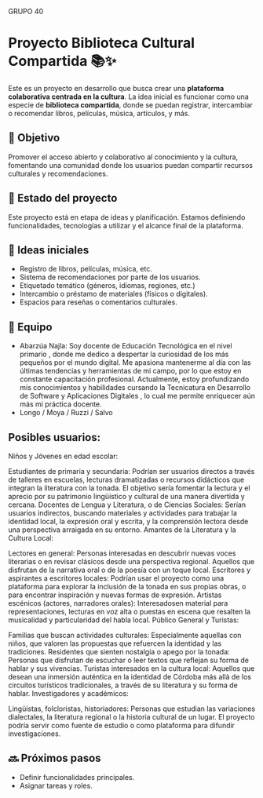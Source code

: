 GRUPO 40

# Proyecto Biblioteca Cultural Compartida 📚✨

Este es un proyecto en desarrollo que busca crear una **plataforma colaborativa centrada en la cultura**. La idea inicial es funcionar como una especie de **biblioteca compartida**, donde se puedan registrar, intercambiar o recomendar libros, películas, música, artículos, y más.

## 🎯 Objetivo

Promover el acceso abierto y colaborativo al conocimiento y la cultura, fomentando una comunidad donde los usuarios puedan compartir recursos culturales y recomendaciones.

## 🚧 Estado del proyecto

Este proyecto está en etapa de ideas y planificación. Estamos definiendo funcionalidades, tecnologías a utilizar y el alcance final de la plataforma.

## 🧠 Ideas iniciales

- Registro de libros, películas, música, etc.
- Sistema de recomendaciones por parte de los usuarios.
- Etiquetado temático (géneros, idiomas, regiones, etc.)
- Intercambio o préstamo de materiales (físicos o digitales).
- Espacios para reseñas o comentarios culturales.

## 👥 Equipo

- Abarzúa Najla: Soy docente de Educación Tecnológica en el nivel primario , donde me dedico a despertar la curiosidad de los más pequeños por el mundo digital. Me apasiona mantenerme al día con las últimas tendencias y herramientas de mi campo, por lo que estoy en constante capacitación profesional. Actualmente, estoy profundizando mis conocimientos y habilidades cursando la Tecnicatura en Desarrollo de Software y Aplicaciones Digitales , lo cual me permite enriquecer aún más mi práctica docente.
-  Longo / Moya / Ruzzi / Salvo

## Posibles usuarios:

Niños y Jóvenes en edad escolar:

Estudiantes de primaria y secundaria: Podrían ser usuarios directos a través de talleres en escuelas, lecturas dramatizadas o recursos didácticos que integran la literatura con la tonada. El objetivo sería fomentar la lectura y el aprecio por su patrimonio lingüístico y cultural de una manera divertida y cercana.
Docentes de Lengua y Literatura, o de Ciencias Sociales: Serían usuarios indirectos, buscando materiales y actividades para trabajar la identidad local, la expresión oral y escrita, y la comprensión lectora desde una perspectiva arraigada en su entorno.
Amantes de la Literatura y la Cultura Local:


Lectores en general: Personas interesadas en descubrir nuevas voces literarias o en revisar clásicos desde una perspectiva regional. Aquellos que disfrutan de la narrativa oral o de la poesía con un toque local.
Escritores y aspirantes a escritores locales: Podrían usar el proyecto como una plataforma para explorar la inclusión de la tonada en sus propias obras, o para encontrar inspiración y nuevas formas de expresión.
Artistas escénicos (actores, narradores orales): Interesados ​​en material para representaciones, lecturas en voz alta o puestas en escena que resalten la musicalidad y particularidad del habla local.
Público General y Turistas:


Familias que buscan actividades culturales: Especialmente aquellas con niños, que valoren las propuestas que refuercen la identidad y las tradiciones.
Residentes que sienten nostalgia o apego por la tonada: Personas que disfrutan de escuchar o leer textos que reflejan su forma de hablar y sus vivencias.
Turistas interesados ​​en la cultura local: Aquellos que desean una inmersión auténtica en la identidad de Córdoba más allá de los circuitos turísticos tradicionales, a través de su literatura y su forma de hablar.
Investigadores y académicos:


Lingüistas, folcloristas, historiadores: Personas que estudian las variaciones dialectales, la literatura regional o la historia cultural de un lugar. El proyecto podría servir como fuente de estudio o como plataforma para difundir investigaciones.

## 🔜 Próximos pasos

- Definir funcionalidades principales.
- Asignar tareas y roles.



